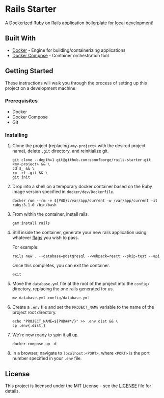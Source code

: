 # Rails Starter

A Dockerized Ruby on Rails application boilerplate for local development!

## Built With

*   [Docker](https://docs.docker.com/get-docker/) - Engine for building/containerizing applications
*   [Docker Compose](https://docs.docker.com/compose/install/) - Container orchestration tool

## Getting Started

These instructions will walk you through the process of setting up this project on a development machine.

### Prerequisites

*   Docker
*   Docker Compose
*   Git

### Installing

1.  Clone the project (replacing `<my-project>` with the desired project name), delete `.git` directory, and
    reinitialize git.

    ```shell
    git clone --depth=1 git@github.com:sonofborge/rails-starter.git <my-project> && \
    cd $_ && \
    rm -rf .git && \
    git init
    ```

2.  Drop into a shell on a temporary docker container based on the Ruby image version specified in
    `docker/dev/Dockerfile`.

    ```shell
    docker run --rm -v ${PWD}:/var/app/current -w /var/app/current -it ruby:3.1.0 /bin/bash
    ```

3.  From within the container, install rails.

    ```shell
    gem install rails
    ```

4.  Still inside the container, generate your new rails application using whatever
    [flags](https://guides.rubyonrails.org/command_line.html#rails-new) you wish to pass.

    For example:

    ```shell
    rails new . --database=postgresql --webpack=react --skip-test --api
    ```

    Once this completes, you can exit the container.

    ```shell
    exit
    ```

5.  Move the `database.yml` file at the root of the project into the `config/` directory, replacing the one
    rails generated for us.

    ```shell
    mv database.yml config/database.yml
    ```

6.  Create a `.env` file and set the `PROJECT_NAME` variable to the name of the project root directory.

    ```shell
    echo "PROJECT_NAME=${PWD##*/}" >> .env.dist && \
    cp .env{.dist,}
    ```

7.  We're now ready to spin it all up.

    ```shell
    docker-compose up -d
    ```

8.  In a browser, navigate to `localhost:<PORT>`, where `<PORT>` is the port number specified in your `.env` file.

## License

This project is licensed under the MIT License - see the [LICENSE](./LICENSE.md) file for details.
